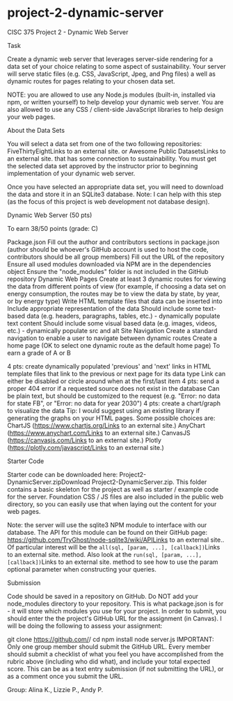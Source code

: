 # project-2-dynamic-server
CISC 375 Project 2 - Dynamic Web Server

Task

Create a dynamic web server that leverages server-side rendering for a data set of your choice relating to some aspect of sustainability. Your server will serve static files (e.g. CSS, JavaScript, Jpeg, and Png files) a well as dynamic routes for pages relating to your chosen data set.

NOTE: you are allowed to use any Node.js modules (built-in, installed via npm, or written yourself) to help develop your dynamic web server. You are also allowed to use any CSS / client-side JavaScript libraries to help design your web pages.

 

About the Data Sets

You will select a data set from one of the two following repositories: FiveThirtyEightLinks to an external site. or Awesome Public DatasetsLinks to an external site. that has some connection to sustainability. You must get the selected data set approved by the instructor prior to beginning implementation of your dynamic web server.

Once you have selected an appropriate data set, you will need to download the data and store it in an SQLite3 database. Note: I can help with this step (as the focus of this project is web development not database design).

 

Dynamic Web Server (50 pts)

To earn 38/50 points (grade: C)

Package.json
Fill out the author and contributors sections in package.json (author should be whoever's GitHub account is used to host the code, contributors should be all group members)
Fill out the URL of the repository
Ensure all used modules downloaded via NPM are in the dependencies object
Ensure the "node_modules" folder is not included in the GitHub repository
Dynamic Web Pages
Create at least 3 dynamic routes for viewing the data from different points of view (for example, if choosing a data set on energy consumption, the routes may be to view the data by state, by year, or by energy type)
Write HTML template files that data can be inserted into
Include appropriate representation of the data
Should include some text-based data (e.g. headers, paragraphs, tables, etc.) - dynamically populate text content
Should include some visual based data (e.g. images, videos, etc.) - dynamically populate src and alt
Site Navigation
Create a standard navigation to enable a user to navigate between dynamic routes
Create a home page (OK to select one dynamic route as the default home page)
To earn a grade of A or B

4 pts: create dynamically populated 'previous' and 'next' links in HTML template files that link to the previous or next page for its data type
Link can either be disabled or circle around when at the first/last item
4 pts: send a proper 404 error if a requested source does not exist in the database
Can be plain text, but should be customized to the request (e.g. "Error: no data for state FB", or "Error: no data for year 2030")
4 pts: create a chart/graph to visualize the data
Tip: I would suggest using an existing library if generating the graphs on your HTML pages. Some possible choices are:
ChartJS (https://www.chartjs.org/Links to an external site.)
AnyChart (https://www.anychart.com/Links to an external site.)
CanvasJS (https://canvasjs.com/Links to an external site.)
Plotly (https://plotly.com/javascript/Links to an external site.)

Starter Code

Starter code can be downloaded here: Project2-DynamicServer.zipDownload Project2-DynamicServer.zip. This folder contains a basic skeleton for the project as well as starter / example code for the server. Foundation CSS / JS files are also included in the public web directory, so you can easily use that when laying out the content for your web pages.

Note: the server will use the sqlite3 NPM module to interface with our database. The API for this module can be found on their GitHub page: https://github.com/TryGhost/node-sqlite3/wiki/APILinks to an external site.. Of particular interest will be the `all(sql, [param, ...], [callback])`Links to an external site. method. Also look at the `run(sql, [param, ...], [callback])`Links to an external site. method to see how to use the param optional parameter when constructing your queries.

 

Submission

Code should be saved in a repository on GitHub. Do NOT add your node_modules directory to your repository. This is what package.json is for - it will store which modules you use for your project. In order to submit, you should enter the the project's GitHub URL for the assignment (in Canvas). I will be doing the following to assess your assignment:

git clone https://github.com/<user>/<project>
cd <project>
npm install
node server.js
IMPORTANT: Only one group member should submit the GitHub URL. Every member should submit a checklist of what you feel you have accomplished from the rubric above (including who did what), and include your total expected score. This can be as a text entry submission (if not submitting the URL), or as a comment once you submit the URL.

Group: Alina K., Lizzie P., Andy P.
